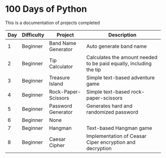 # 100 Days of Python

This is a documentation of projects completed

| Day | Difficulty | Project             | Description | 
| -   | -          | -                   | - | 
|   1 | Beginner   | Band Name Generator | Auto generate band name |
|   2 | Beginner   | Tip Calculator      | Calculates the amount needed to be paid equally, including the tip |
|   3 | Beginner   | Treasure Island     | Simple text-based adventure game |
|   4 | Beginner   | Rock-Paper-Scissors | Simple text-based rock-paper-scissors |
|   5 | Beginner   | Password Generator  | Generates hard and randomized password |
|   6 | Beginner   | None                | |
|   7 | Beginner   | Hangman             | Text-based Hangman game |
|   8 | Beginner   | Caesar Cipher       | Implementation of Ceasar Ciper encryption and decryption |






